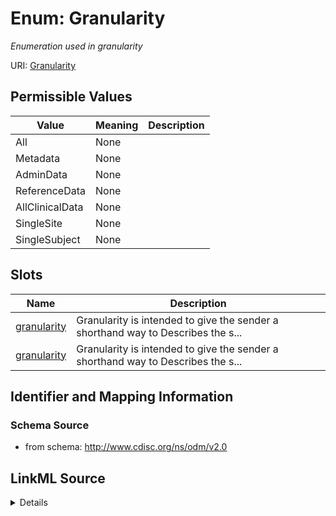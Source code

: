 # Enum: Granularity




_Enumeration used in granularity_



URI: [Granularity](Granularity)

## Permissible Values

| Value | Meaning | Description |
| --- | --- | --- |
| All | None |  |
| Metadata | None |  |
| AdminData | None |  |
| ReferenceData | None |  |
| AllClinicalData | None |  |
| SingleSite | None |  |
| SingleSubject | None |  |




## Slots

| Name | Description |
| ---  | --- |
| [granularity](granularity.md) | Granularity is intended to give the sender a shorthand way to Describes the s... |
| [granularity](granularity.md) | Granularity is intended to give the sender a shorthand way to Describes the s... |






## Identifier and Mapping Information







### Schema Source


* from schema: http://www.cdisc.org/ns/odm/v2.0




## LinkML Source

<details>
```yaml
name: Granularity
description: Enumeration used in granularity
from_schema: http://www.cdisc.org/ns/odm/v2.0
rank: 1000
permissible_values:
  All:
    text: All
    is_a: Granularity
  Metadata:
    text: Metadata
    is_a: Granularity
  AdminData:
    text: AdminData
    is_a: Granularity
  ReferenceData:
    text: ReferenceData
    is_a: Granularity
  AllClinicalData:
    text: AllClinicalData
    is_a: Granularity
  SingleSite:
    text: SingleSite
    is_a: Granularity
  SingleSubject:
    text: SingleSubject
    is_a: Granularity

```
</details>
